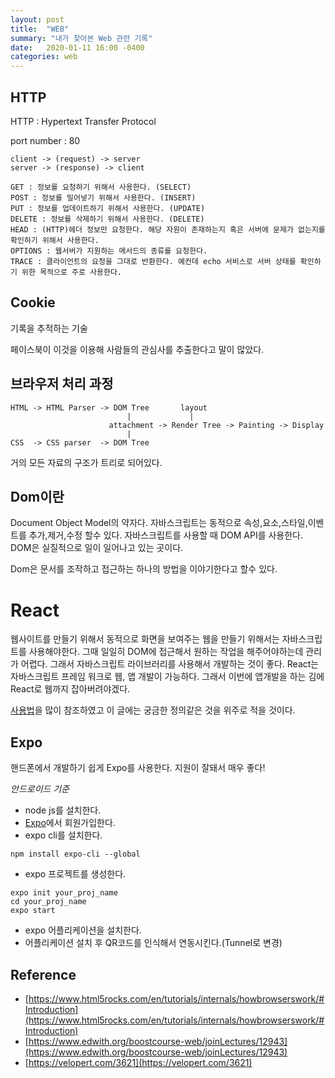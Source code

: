 ```yaml
---
layout: post
title:  "WEB"
summary: "내가 찾아본 Web 관련 기록"
date:   2020-01-11 16:00 -0400
categories: web
---
```


## HTTP
HTTP : Hypertext Transfer Protocol

port number : 80

```
client -> (request) -> server
server -> (response) -> client
```

```
GET : 정보를 요청하기 위해서 사용한다. (SELECT)
POST : 정보를 밀어넣기 위해서 사용한다. (INSERT)
PUT : 정보를 업데이트하기 위해서 사용한다. (UPDATE)
DELETE : 정보를 삭제하기 위해서 사용한다. (DELETE)
HEAD : (HTTP)헤더 정보만 요청한다. 해당 자원이 존재하는지 혹은 서버에 문제가 없는지를 확인하기 위해서 사용한다.
OPTIONS : 웹서버가 지원하는 메서드의 종류를 요청한다.
TRACE : 클라이언트의 요청을 그대로 반환한다. 예컨데 echo 서비스로 서버 상태를 확인하기 위한 목적으로 주로 사용한다.
```

## Cookie
기록을 추적하는 기술

페이스북이 이것을 이용해 사람들의 관심사를 추출한다고 말이 많았다.


## 브라우저 처리 과정

```
HTML -> HTML Parser -> DOM Tree       layout
                          |             |
                      attachment -> Render Tree -> Painting -> Display
                          |
CSS  -> CSS parser  -> DOM Tree
```

거의 모든 자료의 구조가 트리로 되어있다.

## Dom이란
Document Object Model의 약자다.
자바스크립트는 동적으로 속성,요소,스타일,이벤트를 추가,제거,수정 할수 있다. 자바스크립트를 사용할 때 DOM API를 사용한다. DOM은 실질적으로 일이 일어나고 있는 곳이다.

Dom은 문서를 조작하고 접근하는 하나의 방법을 이야기한다고 할수 있다.

# React
웹사이트를 만들기 위해서 동적으로 화면을 보여주는 웹을 만들기 위해서는 자바스크립트를 사용해야한다. 그때 일일히 DOM에 접근해서 원하는 작업을 해주어야하는데 관리가 어렵다. 그래서 자바스크립트 라이브러리를 사용해서 개발하는 것이 좋다. React는 자바스크립트 프레임 워크로 웹, 앱 개발이 가능하다. 그래서 이번에 앱개발을 하는 김에 React로 웹까지 잡아버려야겠다.

[사용법](https://velopert.com/3621)을 많이 참조하였고 이 글에는 궁금한 정의같은 것을 위주로 적을 것이다.

## Expo
핸드폰에서 개발하기 쉽게 Expo를 사용한다. 지원이 잘돼서 매우 좋다!

*안드로이드 기준*

- node js를 설치한다.
- [Expo](expo.io)에서 회원가입한다.
- expo cli를 설치한다.

```
npm install expo-cli --global
```

- expo 프로젝트를 생성한다.

```
expo init your_proj_name
cd your_proj_name
expo start
```

- expo 어플리케이션을 설치한다.
- 어플리케이션 설치 후 QR코드를 인식해서 연동시킨다.(Tunnel로 변경)








## Reference
- [https://www.html5rocks.com/en/tutorials/internals/howbrowserswork/#Introduction](https://www.html5rocks.com/en/tutorials/internals/howbrowserswork/#Introduction)
- [https://www.edwith.org/boostcourse-web/joinLectures/12943](https://www.edwith.org/boostcourse-web/joinLectures/12943)
- [https://velopert.com/3621](https://velopert.com/3621)
